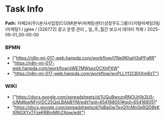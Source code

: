 # Task Info

**Path:** 카페24(주)\본사사업장\[CG]MI본부\마케팅센터\성장주도그룹\디지털마케팅3팀\마케팅1 / jglee / [326772] 광고 운영 관리 _ 일_주_월간 보고서 데이터 적재 / 2025-09-01_00-00-00

### BPMN
- ["https://n8n-mi-017-web.hanpda.com/workflow/l7Ne9KhaH3qPFgRR"
- "https://n8n-mi-017-web.hanpda.com/workflow/sWE7MWsezOCXhPXW"
- "https://n8n-mi-017-web.hanpda.com/workflow/wvPLLYf2CBXXmRzT"]

### WIKI
- ["https://docs.google.com/spreadsheets/d/1UQuBwxznRNOUh1b3U5-iUMdIbwNFnVDC25QgLBAbBYM/edit?gid=654168051#gid=654168051"
- "https://docs.google.com/spreadsheets/d/1gBaGw7qyQYcMn0pRQD8kKXINGXYxTFzeKRBmMIh2Xpw/edit"]

